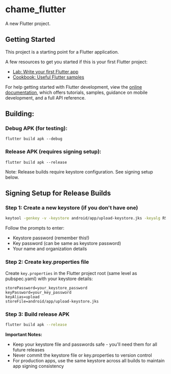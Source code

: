 # chame_flutter

A new Flutter project.

## Getting Started

This project is a starting point for a Flutter application.

A few resources to get you started if this is your first Flutter project:

- [Lab: Write your first Flutter app](https://docs.flutter.dev/get-started/codelab)
- [Cookbook: Useful Flutter samples](https://docs.flutter.dev/cookbook)

For help getting started with Flutter development, view the
[online documentation](https://docs.flutter.dev/), which offers tutorials,
samples, guidance on mobile development, and a full API reference.

## Building:

### Debug APK (for testing):
```
flutter build apk --debug
```

### Release APK (requires signing setup):
```
flutter build apk --release
```

Note: Release builds require keystore configuration. See signing setup below.

## Signing Setup for Release Builds

### Step 1: Create a new keystore (if you don't have one)
```bash
keytool -genkey -v -keystore android/app/upload-keystore.jks -keyalg RSA -keysize 2048 -validity 10000 -alias upload
```

Follow the prompts to enter:
- Keystore password (remember this!)
- Key password (can be same as keystore password)
- Your name and organization details

### Step 2: Create key.properties file
Create `key.properties` in the Flutter project root (same level as pubspec.yaml) with your keystore details:
```properties
storePassword=your_keystore_password
keyPassword=your_key_password
keyAlias=upload
storeFile=android/app/upload-keystore.jks
```

### Step 3: Build release APK
```bash
flutter build apk --release
```

**Important Notes:**
- Keep your keystore file and passwords safe - you'll need them for all future releases
- Never commit the keystore file or key.properties to version control
- For production apps, use the same keystore across all builds to maintain app signing consistency